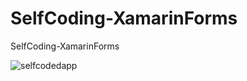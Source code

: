 # SelfCoding-XamarinForms
 SelfCoding-XamarinForms


![selfcodedapp](https://user-images.githubusercontent.com/19656249/184059579-2994fce3-d200-45d3-bb0a-544308b239de.gif)
